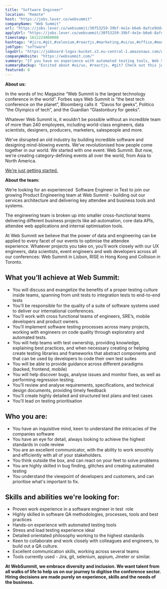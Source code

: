 ```yaml
---
title: "Software Engineer"
location: "Remote"
host: "https://jobs.lever.co/websummit"
companyName: "Web Summit"
url: "https://jobs.lever.co/websummit/30f53259-39bf-4e1e-b6e6-8afce9ddc7a1"
applyUrl: "https://jobs.lever.co/websummit/30f53259-39bf-4e1e-b6e6-8afce9ddc7a1/apply"
timestamp: 1612224000000
hashtags: "#jira,#git,#selenium,#reactjs,#marketing,#ui/ux,#office,#monitoring"
jobType: "software"
logoUrl: "https://jobboard-logos-bucket.s3.eu-central-1.amazonaws.com/web-summit"
companyWebsite: "https://websummit.com/"
summary: "If you have on experience with automated testing tools, Web Summit is looking for someone with your knowledge."
summaryBackup: "Excited about #ui/ux, #reactjs, #git? Check out this job post!"
featured: 8
---
```


**About us:**

In the words of Inc Magazine “Web Summit is the largest technology conference in the world”. Forbes says Web Summit is “the best tech conference on the planet”, Bloomberg calls it  “Davos for geeks”, Politico “the Olympics of tech”, and the Guardian “Glastonbury for geeks”.

Whatever Web Summit is, it wouldn’t be possible without an incredible team of more than 240 employees, including world-class engineers, data scientists, designers, producers, marketers, salespeople and more.

We’ve disrupted an old industry by building incredible software and designing mind-blowing events. We’ve revolutionised how people come together in our world. We started with one event: Web Summit. But now, we’re creating category-defining events all over the world, from Asia to North America.  

[We’re just getting started.](https://youtu.be/HmcKuSjAdL4)

**About the team:**

We’re looking for an experienced  Software Engineer in Test to join our growing Product Engineering team at Web Summit - building out our services architecture and delivering key attendee and business tools and systems.  

The engineering team is broken up into smaller cross-functional teams delivering different business projects like ad-automation, core data APIs, attendee web applications and internal optimisation tools.

At Web Summit we believe that the power of data and engineering can be applied to every facet of our events to optimise the attendee experience. Whatever projects you take on, you’ll work closely with our UX engineers, data scientists, event engineers and web developers across all our conferences: Web Summit in Lisbon, RISE in Hong Kong and Collision in Toronto.

## What you’ll achieve at Web Summit:

*   You will discuss and evangelize the benefits of a proper testing culture inside teams, spanning from unit tests to integration tests to end-to-end tests
*   You’ll be responsible for the quality of a suite of software systems used to deliver our international conferences. 
*   You’ll work with cross functional teams of engineers, SRE’s, mobile developers and product owners. 
*   You’ll implement software testing processes across many projects, working with engineers on code quality through exploratory and automated tests.
*   You will help teams with test ownership, providing knowledge, explaining best practices, and when necessary creating or helping create testing libraries and frameworks that abstract components and that can be used by developers to code their own test suites  
*   You will be able to provide guidance across different paradigms (backed, frontend, mobile)
*   You will help discover bugs, analyse issues and monitor fixes, as well as performing regression testing. 
*   You’ll review and analyse requirements, specifications, and technical design documents, providing timely feedback
*   You’ll create highly detailed and structured test plans and test cases
*   You’ll lead on testing prioritisation

## Who you are:

*   You have an inquisitive mind, keen to understand the intricacies of the companies software
*   You have an eye for detail, always looking to achieve the highest standards in code review
*   You are an excellent communicator, with the ability to work smoothly and efficiently with all of your stakeholders.
*   You think outside the box, and can react on your feet to solve problems
*   You are highly skilled in bug finding, glitches and creating automated testing
*   You understand the viewpoint of developers and customers, and can prioritise what's important to fix.

## Skills and abilities we're looking for:

*   Proven work experience in a software engineer in test  role
*   Highly skilled in software QA methodologies, processes, tools and best practices
*   Hands-on experience with automated testing tools
*   Stress and load testing experience ideal
*   Detailed orientated philosophy working to the highest standards
*   Keen to collaborate and work closely with colleagues and engineers, to build out a QA culture. 
*   Excellent communication skills, working across several teams
*   Tools currently used - Jira, git, selenium, appium, Jmeter or similar.

**At WebSummit, we embrace diversity and inclusion. We want talent from all walks of life to help us on our journey to digitise the conference sector. Hiring decisions are made purely on experience, skills and the needs of the business.**
